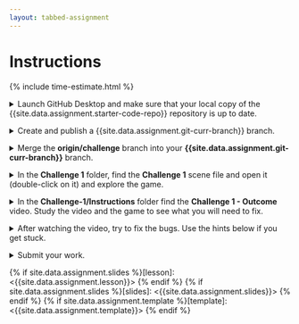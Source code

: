 ```yaml
---
layout: tabbed-assignment
---
```


# Instructions

{% include time-estimate.html %}

<p>
<details>
<summary>Launch GitHub Desktop and make sure that your local copy of the {{site.data.assignment.starter-code-repo}} repository is up to date.</summary>

- Make sure that your **{{site.data.assignment.starter-code-repo}}** repository is selected.
- Do a **fetch** to make sure your local copy of the code is up to date, if you have done work on the GitHub site or at home between classes you will be prompted to do a **pull** to incorporate your changes.
- Make sure that you are on the **{{site.data.assignment.get-prev-branch}}** branch.

</details>

<p><details><summary>Create and publish a {{site.data.assignment.git-curr-branch}} branch.</summary>
    
- When creating the branch, select the option to bring your changes forward from the **{{site.data.assignment.get-prev-branch}}** branch.
- If you forget to do this your work on the **{{site.data.assignment.get-prev-branch}}** branch (and all of the branches before it) will vanish. To recover, delete the **{{site.data.assignment.git-curr-branch}}** and recreate it.

</details>

<p><details><summary>Merge the <b>origin/challenge</b> branch into your <b>{{site.data.assignment.git-curr-branch}}</b> branch.</summary>

In **GitHub Desktop:**

1. Make sure your **step-5** branch is selected.
1. Click on the down-arrow next to **step-5**.
1. At the bottom of the panel, click on the **Choose a branch to merge into {{site.data.assignment.git-curr-branch}}** button
1. Under **Other branches** choose **origin/challenge**.
1. Click on the **Merge origin/challenge into step-5** button.

This mill add a **Challenge 1** folder to your **Assets** folder. The **Challenge 1** folder holds the assets you will use for this assignment. You can also use your work on Prototype 1 for reference.

</details>

<p><details><summary>In the <b>Challenge 1</b> folder, find the <b>Challenge 1</b> scene file and open it (double-click on it) and explore the game.</summary>

- Look over the Hierarchy and the assets in the **Challenge 1** folder.
- Check out the **Game view**.
- Try to play the game.
    
</details>

<p><details><summary>In the <b>Challenge-1/Instructions</b> folder find the <b>Challenge 1 - Outcome</b> video. Study the video and the game to see what you will need to fix.</summary>

- Watch the video.
- Make notes about the problems that you see in the game.
- Pick the first problem that you will work on.
    
</details>

<p><details><summary>After watching the video, try to fix the bugs. Use the hints below if you get stuck.</summary>

If you're stuck, use the hints below:

* The plane is going backward.

   <details>
    <summary>Hint</summary>
    
    Make the plane go forward.
    
    ```Vector3.back``` makes an object move backwards, use ```Vector3.forward``` to make it go forwards.
    
   </details>

* The plane is going too fast

   <details>
    <summary>Hint</summary>
    
    Slow the plane down to a managable speed.
    
    If you multiply a value by ```Time.deltaTime```, it will change it from 1x/frame to 1x/second.
    
   </details>
   
* The plane is looping

   <details>
    <summary>Hint</summary>
    
    Make the plane climb or dive only if the user presses the up/down arrows
    
    In **PlayerControllerX.cs**, in ```Update()```, the ```verticalInput``` value is assigned, but it’s never actually used in the ```Rotate()``` call.
    
   </details>

* The camera is in front of the plane

   <details>
    <summary>Hint</summary>
    
   </details>

* The camera is not following the plane

   <details>
    <summary>Hint</summary>
    
   </details>

</details>

<p><details><summary>Submit your work.</summary>

When you're done for the day, go to the submission tab, check the instructions, and submit.

</details>


<!-- Don't edit links here, change them in _data/assignment.yml instead. -->

{% if site.data.assignment.slides   %}[lesson]:   <{{site.data.assignment.lesson}}>   {% endif %}
{% if site.data.assignment.slides   %}[slides]:   <{{site.data.assignment.slides}}>   {% endif %}
{% if site.data.assignment.template %}[template]: <{{site.data.assignment.template}}> {% endif %}
